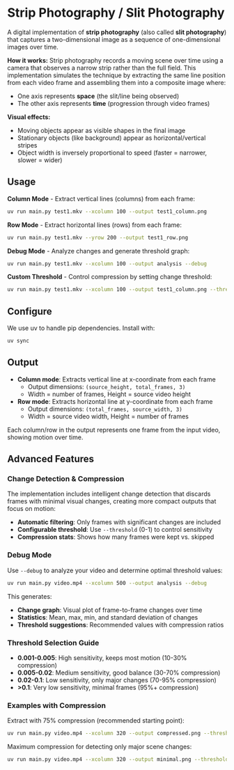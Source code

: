 # Strip Photography / Slit Photography

A digital implementation of **strip photography** (also called **slit photography**) that captures a two-dimensional image as a sequence of one-dimensional images over time.

**How it works:**
Strip photography records a moving scene over time using a camera that observes a narrow strip rather than the full field. This implementation simulates the technique by extracting the same line position from each video frame and assembling them into a composite image where:
- One axis represents **space** (the slit/line being observed)
- The other axis represents **time** (progression through video frames)

**Visual effects:**
- Moving objects appear as visible shapes in the final image
- Stationary objects (like background) appear as horizontal/vertical stripes
- Object width is inversely proportional to speed (faster = narrower, slower = wider)

## Usage

**Column Mode** - Extract vertical lines (columns) from each frame:
```bash
uv run main.py test1.mkv --xcolumn 100 --output test1_column.png
```

**Row Mode** - Extract horizontal lines (rows) from each frame:
```bash
uv run main.py test1.mkv --yrow 200 --output test1_row.png
```

**Debug Mode** - Analyze changes and generate threshold graph:
```bash
uv run main.py test1.mkv --xcolumn 100 --output analysis --debug
```

**Custom Threshold** - Control compression by setting change threshold:
```bash
uv run main.py test1.mkv --xcolumn 100 --output test1_column.png --threshold 0.01
```

## Configure
We use uv to handle pip dependencies. Install with:
```bash
uv sync
```

## Output
- **Column mode**: Extracts vertical line at x-coordinate from each frame
  - Output dimensions: `(source_height, total_frames, 3)`
  - Width = number of frames, Height = source video height
- **Row mode**: Extracts horizontal line at y-coordinate from each frame
  - Output dimensions: `(total_frames, source_width, 3)`
  - Width = source video width, Height = number of frames

Each column/row in the output represents one frame from the input video, showing motion over time.

## Advanced Features

### Change Detection & Compression
The implementation includes intelligent change detection that discards frames with minimal visual changes, creating more compact outputs that focus on motion:

- **Automatic filtering**: Only frames with significant changes are included
- **Configurable threshold**: Use `--threshold` (0-1) to control sensitivity
- **Compression stats**: Shows how many frames were kept vs. skipped

### Debug Mode
Use `--debug` to analyze your video and determine optimal threshold values:

```bash
uv run main.py video.mp4 --xcolumn 500 --output analysis --debug
```

This generates:
- **Change graph**: Visual plot of frame-to-frame changes over time
- **Statistics**: Mean, max, min, and standard deviation of changes
- **Threshold suggestions**: Recommended values with compression ratios

### Threshold Selection Guide
- **0.001-0.005**: High sensitivity, keeps most motion (10-30% compression)
- **0.005-0.02**: Medium sensitivity, good balance (30-70% compression)
- **0.02-0.1**: Low sensitivity, only major changes (70-95% compression)
- **>0.1**: Very low sensitivity, minimal frames (95%+ compression)

### Examples with Compression

Extract with 75% compression (recommended starting point):
```bash
uv run main.py video.mp4 --xcolumn 320 --output compressed.png --threshold 0.01
```

Maximum compression for detecting only major scene changes:
```bash
uv run main.py video.mp4 --xcolumn 320 --output minimal.png --threshold 0.05
```